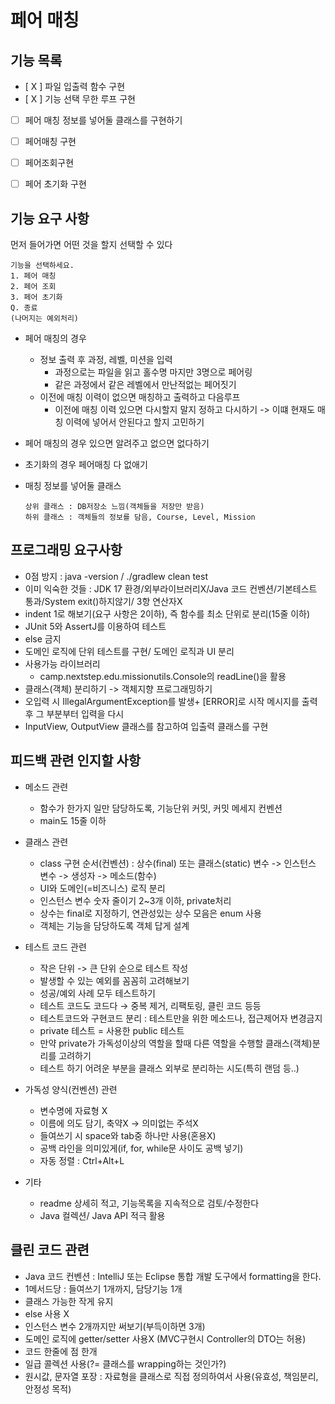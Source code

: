 # 페어 매칭

## 기능 목록
- [ X ] 파일 입출력 함수 구현
- [ X ] 기능 선택 무한 루프 구현
- [   ] 페어 매칭 정보를 넣어둘 클래스를 구현하기


- [   ] 페어매칭 구현
- [   ] 페어조회구현
- [   ] 페어 초기화 구현

## 기능 요구 사항
먼저 들어가면 어떤 것을 할지 선택할 수 있다 

    기능을 선택하세요.
    1. 페어 매칭
    2. 페어 조회
    3. 페어 초기화
    Q. 종료
    (나머지는 예외처리)

- 페어 매칭의 경우
  - 정보 출력 후 과정, 레벨, 미션을 입력
    - 과정으로는 파일을 읽고 홀수명 마지만 3명으로 페어링
    - 같은 과정에서 같은 레벨에서 만난적없는 페어짓기
  - 이전에 매칭 이력이 없으면 매칭하고 출력하고 다음루프
    - 이전에 매칭 이력 있으면 다시할지 말지 정하고 다시하기 -> 이떄 현재도 매칭 이력에 넣어서 안된다고 할지 고민하기

- 페어 매칭의 경우 있으면 알려주고 없으면 없다하기
- 초기화의 경우 페어매칭 다 없애기

- 매칭 정보를 넣어둘 클래스

      상위 클래스 : DB저장소 느낌(객체들을 저장만 받음)
      하위 클래스 : 객체들의 정보를 담음, Course, Level, Mission

## 프로그래밍 요구사항
- 0점 방지 : java -version / ./gradlew clean test
- 이미 익숙한 것들 : JDK 17 환경/외부라이브러리X/Java 코드 컨벤션/기본테스트 통과/System exit()하지않기/ 3항 연산자X
- indent 1로 해보기(요구 사항은 2이하), 즉 함수를 최소 단위로 분리(15줄 이하)
- JUnit 5와 AssertJ를 이용하여 테스트
- else 금지
- 도메인 로직에 단위 테스트를 구현/ 도메인 로직과 UI 분리
- 사용가능 라이브러리
    - camp.nextstep.edu.missionutils.Console의 readLine()을 활용
- 클래스(객체) 분리하기 -> 객체지향 프로그래밍하기
- 오입력 시 IllegalArgumentException를 발생+ [ERROR]로 시작 메시지를 출력 후 그 부분부터 입력을 다시
- InputView, OutputView 클래스를 참고하여 입출력 클래스를 구현

## 피드백 관련 인지할 사항
- 메소드 관련
    - 함수가 한가지 일만 담당하도록, 기능단위 커밋, 커밋 메세지 컨벤션
    - main도 15줄 이하

- 클래스 관련
    - class 구현 순서(컨벤션) : 상수(final) 또는 클래스(static) 변수 -> 인스턴스 변수 -> 생성자 -> 메소드(함수)
    - UI와 도메인(=비즈니스) 로직 분리
    - 인스턴스 변수 숫자 줄이기 2\~3개 이하, private처리
    - 상수는 final로 지정하기, 연관성있는 상수 모음은 enum 사용
    - 객체는 기능을 담당하도록 객체 답게 설계

- 테스트 코드 관련
    - 작은 단위 -> 큰 단위 순으로 테스트 작성
    - 발생할 수 있는 예외를 꼼꼼히 고려해보기
    - 성공/예외 사례 모두 테스트하기
    - 테스트 코드도 코드다 → 중복 제거, 리팩토링, 클린 코드 등등
    - 테스트코드와 구현코드 분리 : 테스트만을 위한 메소드나, 접근제어자 변경금지
    - private 테스트 = 사용한 public 테스트
    - 만약 private가 가독성이상의 역할을 할때 다른 역할을 수행할 클래스(객체)분리를 고려하기
    - 테스트 하기 어려운 부분을 클래스 외부로 분리하는 시도(특히 랜덤 등..)

- 가독성 양식(컨벤션) 관련
    - 변수명에 자료형 X
    - 이름에 의도 담기, 축약X -> 의미없는 주석X
    - 들여쓰기 시 space와 tab중 하나만 사용(혼용X)
    - 공백 라인을 의미있게(if, for, while문 사이도 공백 넣기)
    - 자동 정렬 : Ctrl+Alt+L

- 기타
    - readme 상세히 적고, 기능목록을 지속적으로 검토/수정한다
    - Java 컬렉션/ Java API 적극 활용

## 클린 코드 관련
- Java 코드 컨벤션 : IntelliJ 또는 Eclipse 통합 개발 도구에서 formatting을 한다.
- 1메서드당 : 들여쓰기 1개까지, 담당기능 1개
- 클래스 가능한 작게 유지
- else 사용 X
- 인스턴스 변수 2개까지만 써보기(부득이하면 3개)
- 도메인 로직에 getter/setter 사용X (MVC구현시 Controller의 DTO는 허용)
- 코드 한줄에 점 한개
- 일급 콜렉션 사용(?= 클래스를 wrapping하는 것인가?)
- 원시값, 문자열 포장 : 자료형을 클래스로 직접 정의하여서 사용(유효성, 책임분리, 안정성 목적)